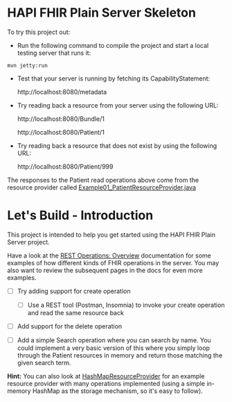 # HAPI FHIR Plain Server Skeleton

To try this project out:

* Run the following command to compile the project and start a local testing server that runs it:

```
mvn jetty:run
```

* Test that your server is running by fetching its CapabilityStatement:

   http://localhost:8080/metadata

* Try reading back a resource from your server using the following URL:

   http://localhost:8080/Bundle/1


   http://localhost:8080/Patient/1

* Try reading back a resource that does not exist by using the following URL:

   http://localhost:8080/Patient/999

The responses to the Patient read operations above come from the resource provider called [Example01_PatientResourceProvider.java](https://github.com/FirelyTeam/fhirstarters/blob/master/java/hapi-fhirstarters-simple-server/src/main/java/ca/uhn/fhir/example/Example01_PatientResourceProvider.java)

# Let's Build - Introduction

This project is intended to help you get started using the HAPI FHIR Plain Server project. 

Have a look at the [REST Operations: Overview](https://hapifhir.io/hapi-fhir/docs/server_plain/rest_operations.html) documentation for some examples of how different kinds of FHIR operations in the server. You may also want to review the subsequent pages in the docs for even more examples.

* [ ] Try adding support for create operation

   * [ ] Use a REST tool (Postman, Insomnia) to invoke your create operation and read the same resource back
   
* [ ] Add support for the delete operation

* [ ] Add a simple Search operation where you can search by name. You could implement a very basic version of this where you simply loop through the Patient resources in memory and return those matching the given search term.

**Hint:** You can also look at [HashMapResourceProvider](https://github.com/jamesagnew/hapi-fhir/blob/master/hapi-fhir-server/src/main/java/ca/uhn/fhir/rest/server/provider/HashMapResourceProvider.java) for an example resource provider with many operations implemented (using a simple in-memory HashMap as the storage mechanism, so it's easy to follow).

